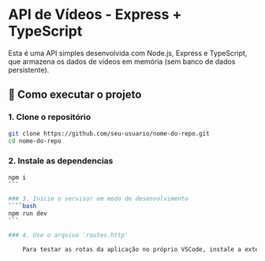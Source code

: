 # API de Vídeos - Express + TypeScript

Esta é uma API simples desenvolvida com Node.js, Express e TypeScript, que armazena os dados de vídeos em memória (sem banco de dados persistente).

## 🚀 Como executar o projeto

### 1. Clone o repositório

```bash
git clone https://github.com/seu-usuario/nome-do-repo.git
cd nome-do-repo
```

### 2. Instale as dependencias

````bash
npm i
```

### 3. Inicie o servisor em modo de desenvolvimento
````bash
npm run dev
```

### 4. Use o arquivo 'routes.http'

    Para testar as rotas da aplicação no próprio VSCode, instale a extensao 'REST Client' e depois vá no arquivo routes.http e clique em 'Send Request' em qualquer uma das rotas